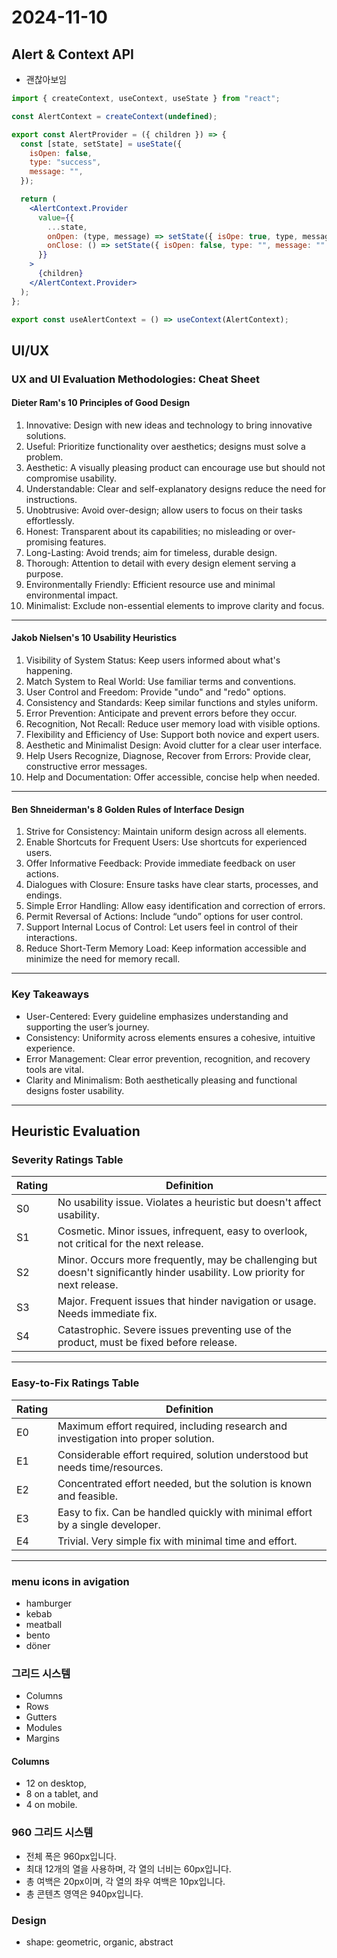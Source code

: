 # 2024-11-10

## Alert & Context API

- 괜찮아보임

```jsx
import { createContext, useContext, useState } from "react";

const AlertContext = createContext(undefined);

export const AlertProvider = ({ children }) => {
  const [state, setState] = useState({
    isOpen: false,
    type: "success",
    message: "",
  });

  return (
    <AlertContext.Provider
      value={{
        ...state,
        onOpen: (type, message) => setState({ isOpe: true, type, message }),
        onClose: () => setState({ isOpen: false, type: "", message: "" }),
      }}
    >
      {children}
    </AlertContext.Provider>
  );
};

export const useAlertContext = () => useContext(AlertContext);
```

## UI/UX

### UX and UI Evaluation Methodologies: Cheat Sheet

#### Dieter Ram's 10 Principles of Good Design

1. Innovative: Design with new ideas and technology to bring innovative solutions.
2. Useful: Prioritize functionality over aesthetics; designs must solve a problem.
3. Aesthetic: A visually pleasing product can encourage use but should not compromise usability.
4. Understandable: Clear and self-explanatory designs reduce the need for instructions.
5. Unobtrusive: Avoid over-design; allow users to focus on their tasks effortlessly.
6. Honest: Transparent about its capabilities; no misleading or over-promising features.
7. Long-Lasting: Avoid trends; aim for timeless, durable design.
8. Thorough: Attention to detail with every design element serving a purpose.
9. Environmentally Friendly: Efficient resource use and minimal environmental impact.
10. Minimalist: Exclude non-essential elements to improve clarity and focus.

---

#### Jakob Nielsen's 10 Usability Heuristics

1. Visibility of System Status: Keep users informed about what's happening.
2. Match System to Real World: Use familiar terms and conventions.
3. User Control and Freedom: Provide "undo" and "redo" options.
4. Consistency and Standards: Keep similar functions and styles uniform.
5. Error Prevention: Anticipate and prevent errors before they occur.
6. Recognition, Not Recall: Reduce user memory load with visible options.
7. Flexibility and Efficiency of Use: Support both novice and expert users.
8. Aesthetic and Minimalist Design: Avoid clutter for a clear user interface.
9. Help Users Recognize, Diagnose, Recover from Errors: Provide clear, constructive error messages.
10. Help and Documentation: Offer accessible, concise help when needed.

---

#### Ben Shneiderman's 8 Golden Rules of Interface Design

1. Strive for Consistency: Maintain uniform design across all elements.
2. Enable Shortcuts for Frequent Users: Use shortcuts for experienced users.
3. Offer Informative Feedback: Provide immediate feedback on user actions.
4. Dialogues with Closure: Ensure tasks have clear starts, processes, and endings.
5. Simple Error Handling: Allow easy identification and correction of errors.
6. Permit Reversal of Actions: Include “undo” options for user control.
7. Support Internal Locus of Control: Let users feel in control of their interactions.
8. Reduce Short-Term Memory Load: Keep information accessible and minimize the need for memory recall.

---

### Key Takeaways

- User-Centered: Every guideline emphasizes understanding and supporting the user’s journey.
- Consistency: Uniformity across elements ensures a cohesive, intuitive experience.
- Error Management: Clear error prevention, recognition, and recovery tools are vital.
- Clarity and Minimalism: Both aesthetically pleasing and functional designs foster usability.

---

## Heuristic Evaluation

### Severity Ratings Table

| Rating | Definition                                                                                                                   |
| ------ | ---------------------------------------------------------------------------------------------------------------------------- |
| S0     | No usability issue. Violates a heuristic but doesn't affect usability.                                                       |
| S1     | Cosmetic. Minor issues, infrequent, easy to overlook, not critical for the next release.                                     |
| S2     | Minor. Occurs more frequently, may be challenging but doesn't significantly hinder usability. Low priority for next release. |
| S3     | Major. Frequent issues that hinder navigation or usage. Needs immediate fix.                                                 |
| S4     | Catastrophic. Severe issues preventing use of the product, must be fixed before release.                                     |

---

### Easy-to-Fix Ratings Table

| Rating | Definition                                                                          |
| ------ | ----------------------------------------------------------------------------------- |
| E0     | Maximum effort required, including research and investigation into proper solution. |
| E1     | Considerable effort required, solution understood but needs time/resources.         |
| E2     | Concentrated effort needed, but the solution is known and feasible.                 |
| E3     | Easy to fix. Can be handled quickly with minimal effort by a single developer.      |
| E4     | Trivial. Very simple fix with minimal time and effort.                              |

---

### menu icons in avigation

- hamburger
- kebab
- meatball
- bento
- döner

### 그리드 시스템

- Columns
- Rows
- Gutters
- Modules
- Margins

#### Columns

- 12 on desktop,
- 8 on a tablet, and
- 4 on mobile.

### 960 그리드 시스템

- 전체 폭은 960px입니다.
- 최대 12개의 열을 사용하며, 각 열의 너비는 60px입니다.
- 총 여백은 20px이며, 각 열의 좌우 여백은 10px입니다.
- 총 콘텐츠 영역은 940px입니다.

### Design

- shape: geometric, organic, abstract
